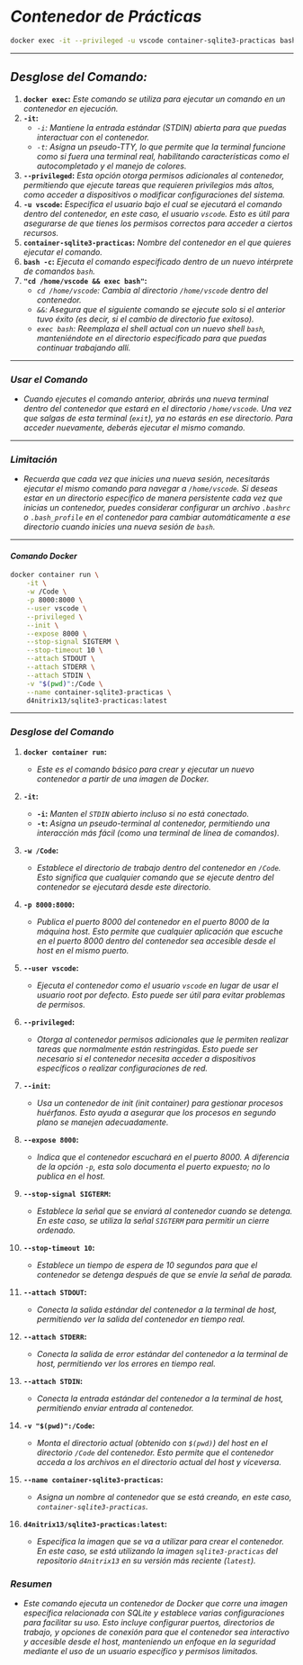 <!-- Autor: Daniel Benjamin Perez Morales -->
<!-- GitHub: https://github.com/DanielPerezMoralesDev13 -->
<!-- Correo electrónico: danielperezdev@proton.me -->

# ***Contenedor de Prácticas***

```bash
docker exec -it --privileged -u vscode container-sqlite3-practicas bash -c "cd /home/vscode && exec bash"
```

---

## ***Desglose del Comando:***

1. **`docker exec`:** *Este comando se utiliza para ejecutar un comando en un contenedor en ejecución.*
2. **`-it`:**
   - *`-i`: Mantiene la entrada estándar (STDIN) abierta para que puedas interactuar con el contenedor.*
   - *`-t`: Asigna un pseudo-TTY, lo que permite que la terminal funcione como si fuera una terminal real, habilitando características como el autocompletado y el manejo de colores.*
3. **`--privileged`:** *Esta opción otorga permisos adicionales al contenedor, permitiendo que ejecute tareas que requieren privilegios más altos, como acceder a dispositivos o modificar configuraciones del sistema.*
4. **`-u vscode`:** *Especifica el usuario bajo el cual se ejecutará el comando dentro del contenedor, en este caso, el usuario `vscode`. Esto es útil para asegurarse de que tienes los permisos correctos para acceder a ciertos recursos.*
5. **`container-sqlite3-practicas`:** *Nombre del contenedor en el que quieres ejecutar el comando.*
6. **`bash -c`:** *Ejecuta el comando especificado dentro de un nuevo intérprete de comandos `bash`.*
7. **`"cd /home/vscode && exec bash"`:**
   - *`cd /home/vscode`: Cambia al directorio `/home/vscode` dentro del contenedor.*
   - *`&&`: Asegura que el siguiente comando se ejecute solo si el anterior tuvo éxito (es decir, si el cambio de directorio fue exitoso).*
   - *`exec bash`: Reemplaza el shell actual con un nuevo shell `bash`, manteniéndote en el directorio especificado para que puedas continuar trabajando allí.*

---

### ***Usar el Comando***

- *Cuando ejecutes el comando anterior, abrirás una nueva terminal dentro del contenedor que estará en el directorio `/home/vscode`. Una vez que salgas de esta terminal (`exit`), ya no estarás en ese directorio. Para acceder nuevamente, deberás ejecutar el mismo comando.*

---

### ***Limitación***

- *Recuerda que cada vez que inicies una nueva sesión, necesitarás ejecutar el mismo comando para navegar a `/home/vscode`. Si deseas estar en un directorio específico de manera persistente cada vez que inicias un contenedor, puedes considerar configurar un archivo `.bashrc` o `.bash_profile` en el contenedor para cambiar automáticamente a ese directorio cuando inicies una nueva sesión de `bash`.*

---

#### ***Comando Docker***

```bash
docker container run \
    -it \
    -w /Code \
    -p 8000:8000 \
    --user vscode \
    --privileged \
    --init \
    --expose 8000 \
    --stop-signal SIGTERM \
    --stop-timeout 10 \
    --attach STDOUT \
    --attach STDERR \
    --attach STDIN \
    -v "$(pwd)":/Code \
    --name container-sqlite3-practicas \
    d4nitrix13/sqlite3-practicas:latest
```

---

### ***Desglose del Comando***

1. **`docker container run`:**
   - *Este es el comando básico para crear y ejecutar un nuevo contenedor a partir de una imagen de Docker.*

2. **`-it`:**
   - **`-i`:** *Manten el `STDIN` abierto incluso si no está conectado.*
   - **`-t`:** *Asigna un pseudo-terminal al contenedor, permitiendo una interacción más fácil (como una terminal de línea de comandos).*

3. **`-w /Code`:**
   - *Establece el directorio de trabajo dentro del contenedor en `/Code`. Esto significa que cualquier comando que se ejecute dentro del contenedor se ejecutará desde este directorio.*

4. **`-p 8000:8000`:**
   - *Publica el puerto 8000 del contenedor en el puerto 8000 de la máquina host. Esto permite que cualquier aplicación que escuche en el puerto 8000 dentro del contenedor sea accesible desde el host en el mismo puerto.*

5. **`--user vscode`:**
   - *Ejecuta el contenedor como el usuario `vscode` en lugar de usar el usuario root por defecto. Esto puede ser útil para evitar problemas de permisos.*

6. **`--privileged`:**
   - *Otorga al contenedor permisos adicionales que le permiten realizar tareas que normalmente están restringidas. Esto puede ser necesario si el contenedor necesita acceder a dispositivos específicos o realizar configuraciones de red.*

7. **`--init`:**
   - *Usa un contenedor de init (init container) para gestionar procesos huérfanos. Esto ayuda a asegurar que los procesos en segundo plano se manejen adecuadamente.*

8. **`--expose 8000`:**
   - *Indica que el contenedor escuchará en el puerto 8000. A diferencia de la opción `-p`, esta solo documenta el puerto expuesto; no lo publica en el host.*

9. **`--stop-signal SIGTERM`:**
   - *Establece la señal que se enviará al contenedor cuando se detenga. En este caso, se utiliza la señal `SIGTERM` para permitir un cierre ordenado.*

10. **`--stop-timeout 10`:**
    - *Establece un tiempo de espera de 10 segundos para que el contenedor se detenga después de que se envíe la señal de parada.*

11. **`--attach STDOUT`:**
    - *Conecta la salida estándar del contenedor a la terminal de host, permitiendo ver la salida del contenedor en tiempo real.*

12. **`--attach STDERR`:**
    - *Conecta la salida de error estándar del contenedor a la terminal de host, permitiendo ver los errores en tiempo real.*

13. **`--attach STDIN`:**
    - *Conecta la entrada estándar del contenedor a la terminal de host, permitiendo enviar entrada al contenedor.*

14. **`-v "$(pwd)":/Code`:**
    - *Monta el directorio actual (obtenido con `$(pwd)`) del host en el directorio `/Code` del contenedor. Esto permite que el contenedor acceda a los archivos en el directorio actual del host y viceversa.*

15. **`--name container-sqlite3-practicas`:**
    - *Asigna un nombre al contenedor que se está creando, en este caso, `container-sqlite3-practicas`.*

16. **`d4nitrix13/sqlite3-practicas:latest`:**
    - *Especifica la imagen que se va a utilizar para crear el contenedor. En este caso, se está utilizando la imagen `sqlite3-practicas` del repositorio `d4nitrix13` en su versión más reciente (`latest`).*

### ***Resumen***

- *Este comando ejecuta un contenedor de Docker que corre una imagen específica relacionada con SQLite y establece varias configuraciones para facilitar su uso. Esto incluye configurar puertos, directorios de trabajo, y opciones de conexión para que el contenedor sea interactivo y accesible desde el host, manteniendo un enfoque en la seguridad mediante el uso de un usuario específico y permisos limitados.*
